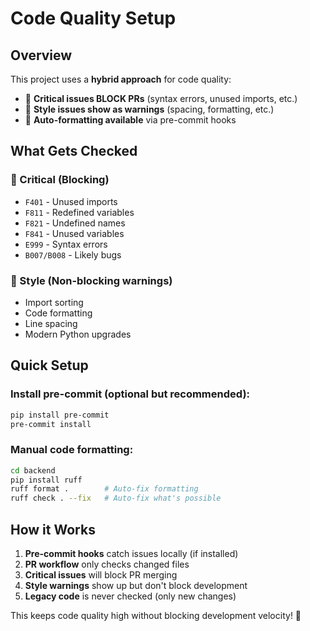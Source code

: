 # Code Quality Setup

## Overview
This project uses a **hybrid approach** for code quality:
- 🚨 **Critical issues BLOCK PRs** (syntax errors, unused imports, etc.)
- 💅 **Style issues show as warnings** (spacing, formatting, etc.)  
- 🎨 **Auto-formatting available** via pre-commit hooks

## What Gets Checked

### 🚨 Critical (Blocking)
- `F401` - Unused imports
- `F811` - Redefined variables  
- `F821` - Undefined names
- `F841` - Unused variables
- `E999` - Syntax errors
- `B007/B008` - Likely bugs

### 💅 Style (Non-blocking warnings)
- Import sorting
- Code formatting  
- Line spacing
- Modern Python upgrades

## Quick Setup

### Install pre-commit (optional but recommended):
```bash
pip install pre-commit
pre-commit install
```

### Manual code formatting:
```bash
cd backend
pip install ruff
ruff format .        # Auto-fix formatting
ruff check . --fix   # Auto-fix what's possible
```

## How it Works
1. **Pre-commit hooks** catch issues locally (if installed)
2. **PR workflow** only checks changed files
3. **Critical issues** will block PR merging
4. **Style warnings** show up but don't block development
5. **Legacy code** is never checked (only new changes)

This keeps code quality high without blocking development velocity! 🚀